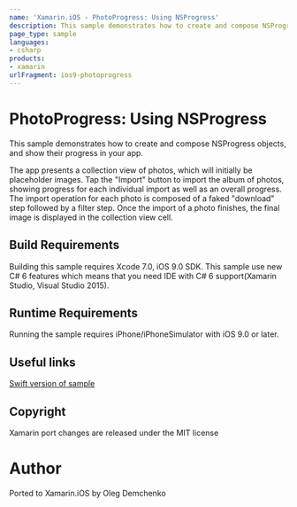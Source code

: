 ```yaml
---
name: 'Xamarin.iOS - PhotoProgress: Using NSProgress'
description: This sample demonstrates how to create and compose NSProgress objects, and show their progress in your app. The app presents a collection view of...
page_type: sample
languages:
- csharp
products:
- xamarin
urlFragment: ios9-photoprogress
---
```

# PhotoProgress: Using NSProgress

This sample demonstrates how to create and compose NSProgress objects, and show their progress in your app.

The app presents a collection view of photos, which will initially be placeholder images. Tap the "Import" button to import the album of photos, showing progress for each individual import as well as an overall progress. The import operation for each photo is composed of a faked "download" step followed by a filter step. Once the import of a photo finishes, the final image is displayed in the collection view cell.

## Build Requirements

Building this sample requires Xcode 7.0, iOS 9.0 SDK. This sample use new C# 6 features which means that you need IDE with C# 6 support(Xamarin Studio, Visual Studio 2015).

## Runtime Requirements

Running the sample requires iPhone/iPhoneSimulator with iOS 9.0 or later.

## Useful links

[Swift version of sample](https://developer.apple.com/library/prerelease/ios/samplecode/PhotoProgress/Introduction/Intro.html#//apple_ref/doc/uid/TP40016186)

## Copyright

Xamarin port changes are released under the MIT license

# Author

Ported to Xamarin.iOS by Oleg Demchenko
